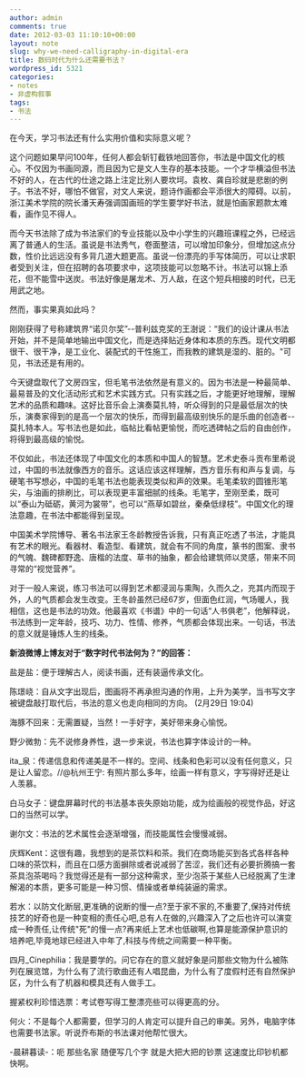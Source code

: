 ```yaml
---
author: admin
comments: true
date: 2012-03-03 11:10:10+00:00
layout: note
slug: why-we-need-calligraphy-in-digital-era
title: 数码时代为什么还需要书法？
wordpress_id: 5321
categories:
- notes
- 非虚构叙事
tags:
- 书法
---
```


在今天，学习书法还有什么实用价值和实际意义呢？

这个问题如果早问100年，任何人都会斩钉截铁地回答你，书法是中国文化的核心。不仅因为书画同源，而且因为它是文人生存的基本技能。一个才华横溢但书法不好的人，在古代的仕途之路上注定比别人要坎坷。袁枚、龚自珍就是悲剧的例子。书法不好，哪怕不做官，对文人来说，题诗作画都会平添很大的障碍。以前，浙江美术学院的院长潘天寿强调国画班的学生要学好书法，就是怕画家题款太难看，画作见不得人。

而今天书法除了成为书法家们的专业技能以及中小学生的兴趣班课程之外，已经远离了普通人的生活。虽说是书法秀气，卷面整洁，可以增加印象分，但增加这点分数，性价比远远没有多背几道大题更高。虽说一份漂亮的手写体简历，可以让求职者受到关注，但在招聘的各项要求中，这项技能可以忽略不计。书法可以锦上添花，但不能雪中送炭。书法好像是屠龙术、万人敌，在这个短兵相接的时代，已无用武之地。

然而，事实果真如此吗？

刚刚获得了号称建筑界“诺贝尔奖”--普利兹克奖的王澍说：“我们的设计课从书法开始，并不是简单地输出中国文化，而是选择贴近身体和本质的东西。现代文明都很干、很干净，是工业化、装配式的干性施工，而我教的建筑是湿的、脏的。"可见，书法还是有用的。

今天键盘取代了文房四宝，但毛笔书法依然是有意义的。因为书法是一种最简单、最易普及的文化活动形式和艺术实践方式。只有实践之后，才能更好地理解，理解艺术的品质和趣味。这好比音乐会上演奏莫扎特，听众得到的只是最低层次的快乐，演奏家得到的是高一个层次的快乐，而得到最高级别快乐的是乐曲的创造者--莫扎特本人。写书法也是如此，临帖比看帖更愉悦，而吃透碑帖之后的自由创作，将得到最高级的愉悦。

不仅如此，书法还体现了中国文化的本质和中国人的智慧。艺术史泰斗贡布里希说过，中国的书法就像西方的音乐。这话应该这样理解，西方音乐有和声与复调，与硬笔书写想必，中国的毛笔书法也能表现类似和声的效果。毛笔柔软的圆锥形笔尖，与油画的排刷比，可以表现更丰富细腻的线条。毛笔字，至刚至柔，既可以“泰山为砥砺，黄河为裳带”，也可以“燕草如碧丝，秦桑低绿枝”。中国文化的理法意趣，在书法中都能得到呈现。

中国美术学院博导、著名书法家王冬龄教授告诉我，只有真正吃透了书法，才能具有艺术的眼光。看器材、看造型、看建筑，就会有不同的角度，篆书的图案、隶书的气魄、魏碑都野逸、唐楷的法度、草书的抽象，都会给建筑师以灵感，带来不同寻常的“视觉营养”。

对于一般人来说，练习书法可以得到艺术都浸润与熏陶，久而久之，充其内而现于外，人的气质都会发生改变。王冬龄虽然已经67岁，但面色红润，气场暖人，我相信，这也是书法的功效。他最喜欢《书谱》中的一句话“人书俱老”，他解释说，书法练到一定年龄，技巧、功力、性情、修养，气质都会体现出来。一句话，书法的意义就是锤炼人生的线条。

**新浪微博上博友对于“数字时代书法何为？”的回答：**

盐是盐：便于理解古人，阅读书画，还有装逼传承文化。

陈璟峣：自从文字出现后，图画将不再承担沟通的作用，上升为美学，当书写文字被键盘敲打取代后，书法的意义也走向相同的方向。 (2月29日 19:04)

海豚不回来：无需置疑，当然！一手好字，美好带来身心愉悦。 

野少微勃：先不说修身养性，退一步来说，书法也算字体设计的一种。

ita_泉：传递信息和传递美是不一样的。空间、线条和色彩可以没有任何意义，只是让人留恋。//@杭州王宁: 有照片那么多年，绘画一样有意义，字写得好还是让人羡慕。

白马女子：键盘屏幕时代的书法基本丧失原始功能，成为绘画般的视觉作品，好这口的当然可以学。

谢尔文：书法的艺术属性会逐渐增强，而技能属性会慢慢减弱。

庆辉Kent：这很有趣，我想到的是茶饮料和茶。我们在商场能买到各式各样各种口味的茶饮料，而且在口感方面摒除或者说减弱了苦涩，我们还有必要折腾搞一套茶具泡茶喝吗？我觉得还是有一部分这种需求，至少泡茶于某些人已经脱离了生津解渴的本质，更多可能是一种习惯、情操或者单纯装逼的需求。

若水：以防文化断层,更准确的说断的慢一点?至于家不家的,不重要了,保持对传统技艺的好奇也是一种变相的责任心吧,总有人在做的,兴趣深入了之后也许可以演变成一种责任,让传统"死"的慢一点?再来纸上艺术也低碳啊,也算是能源保护意识的培养吧,毕竟地球已经进入中年了,科技与传统之间需要一种平衡。

四月_Cinephilia：我是要学的。问它存在的意义就好象是问那些文物为什么被陈列在展览馆，为什么有了流行歌曲还有人唱昆曲，为什么有了度假村还有自然保护区，为什么有了机器和模具还有人做手工。 

握紧权利珍惜选票：考试卷写得工整漂亮些可以得更高的分。

何火：不是每个人都需要，但学习的人肯定可以提升自己的审美。另外，电脑字体也需要书法家。听说乔布斯的书法课对他帮忙很大。

-晨耕暮读-：呃 那些名家 随便写几个字 就是大把大把的钞票 这速度比印钞机都快啊。
